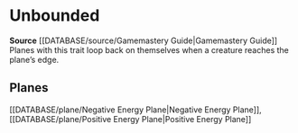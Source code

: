 ﻿---
id: '293'
name: Unbounded
rarity: Common
rus_type_level: null
source: '[[DATABASE/source/Gamemastery Guide|Gamemastery Guide]]'
trait:
- Unbounded
type: Trait

---
# Unbounded

**Source** [[DATABASE/source/Gamemastery Guide|Gamemastery Guide]]
Planes with this trait loop back on themselves when a creature reaches the plane’s edge.

## Planes

[[DATABASE/plane/Negative Energy Plane|Negative Energy Plane]], [[DATABASE/plane/Positive Energy Plane|Positive Energy Plane]]